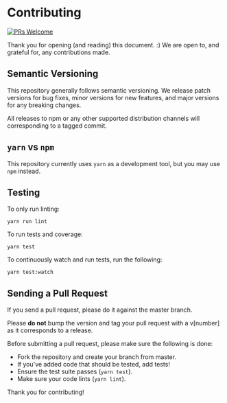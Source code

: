 # Contributing

[![PRs Welcome][pr-welcome-badge]][pr-welcome-link]

Thank you for opening (and reading) this document. :)
We are open to, and grateful for, any contributions made.

## Semantic Versioning

This repository generally follows semantic versioning. We release patch versions for bug fixes, minor versions for new features, and major versions for any breaking changes.

All releases to npm or any other supported distribution channels will corresponding to a tagged commit.

## `yarn` vs `npm`

This repository currently uses `yarn` as a development tool, but you may use `npm` instead.

## Testing

To only run linting:

`yarn run lint`

To run tests and coverage:

`yarn test`

To continuously watch and run tests, run the following:

`yarn test:watch`

## Sending a Pull Request

If you send a pull request, please do it against the master branch.

Please __do not__ bump the version and tag your pull request with a v\[number\] as it corresponds to a release.

Before submitting a pull request, please make sure the following is done:

-   Fork the repository and create your branch from master.
-   If you've added code that should be tested, add tests!
-   Ensure the test suite passes (`yarn test`).
-   Make sure your code lints (`yarn lint`).

Thank you for contributing!

[pr-welcome-badge]: https://img.shields.io/badge/PRs-Welcome-ff69b4.svg?style=flat-square
[pr-welcome-link]: https://github.com/yeojz/filter-chunk-webpack-plugin/blob/master/CONTRIBUTING.md
